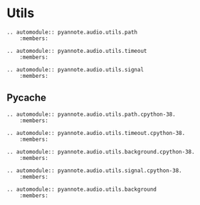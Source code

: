 # Utils


```eval_rst
.. automodule:: pyannote.audio.utils.path
    :members:

```


```eval_rst
.. automodule:: pyannote.audio.utils.timeout
    :members:

```


```eval_rst
.. automodule:: pyannote.audio.utils.signal
    :members:

```

## Pycache


```eval_rst
.. automodule:: pyannote.audio.utils.path.cpython-38.
    :members:

```


```eval_rst
.. automodule:: pyannote.audio.utils.timeout.cpython-38.
    :members:

```


```eval_rst
.. automodule:: pyannote.audio.utils.background.cpython-38.
    :members:

```


```eval_rst
.. automodule:: pyannote.audio.utils.signal.cpython-38.
    :members:

```


```eval_rst
.. automodule:: pyannote.audio.utils.background
    :members:

```
